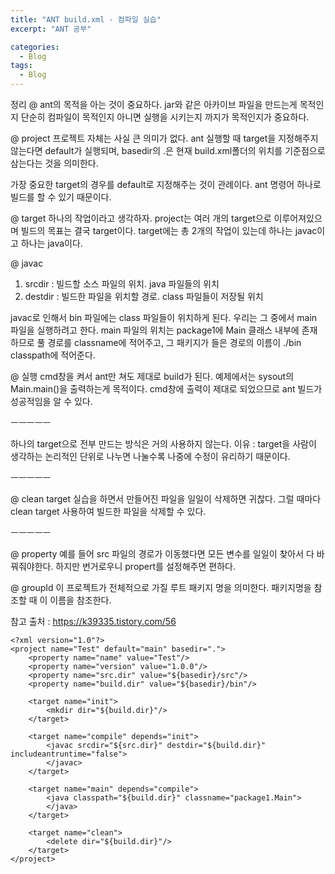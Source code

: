 ```yaml
---
title: "ANT build.xml - 컴파일 실습"
excerpt: "ANT 공부"

categories:
  - Blog
tags:
  - Blog
---
```


정리 
@ ant의 목적을 아는 것이 중요하다.
jar와 같은 아카이브 파일을 만드는게 목적인지
단순히 컴파일이 목적인지 아니면 실행을 시키는지 까지가 목적인지가 중요하다.

@ project
프로젝트 자체는 사실 큰 의미가 없다.
ant 실행할 때 target을 지정해주지 않는다면 default가 실행되며,
basedir의 .은 현재 build.xml폴더의 위치를 기준점으로 삼는다는 것을 의미한다.

가장 중요한 target의 경우를 default로 지정해주는 것이 관례이다.
ant 명령어 하나로 빌드를 할 수 있기 때문이다.

@ target
하나의 작업이라고 생각하자.
project는 여러 개의 target으로 이루어져있으며 빌드의 목표는 결국 target이다.
target에는 총 2개의 작업이 있는데 하나는 javac이고 하나는 java이다.

@ javac
1. srcdir  : 빌드할 소스 파일의 위치. java 파일들의 위치
2. destdir : 빌드한 파일을 위치할 경로. class 파일들이 저장될 위치

javac로 인해서 bin 파일에는 class 파일들이 위치하게 된다. 
우리는 그 중에서 main 파일을 실행하려고 한다.
main 파일의 위치는 package1에 Main 클래스 내부에 존재하므로 풀 경로를 classname에 적어주고,
그 패키지가 들은 경로의 이름이 ./bin classpath에 적어준다.

@ 실행
cmd창을 켜서 ant만 쳐도 제대로 build가 된다. 
예제에서는 sysout의 Main.main()을 출력하는게 목적이다.
cmd창에 출력이 제대로 되었으므로 ant 빌드가 성공적임을 알 수 있다.

ㅡㅡㅡㅡㅡ

하나의 target으로 전부 만드는 방식은 거의 사용하지 않는다.
이유 : target을 사람이 생각하는 논리적인 단위로 나누면 나눌수록 나중에 수정이 유리하기 때문이다.

ㅡㅡㅡㅡㅡ

@ clean target
실습을 하면서 만들어진 파일을 일일이 삭제하면 귀찮다.
그럴 때마다 clean target 사용하여 빌드한 파일을 삭제할 수 있다.

ㅡㅡㅡㅡㅡ

@ property
예를 들어 src 파일의 경로가 이동했다면
모든 변수를 일일이 찾아서 다 바꿔줘야한다.
하지만 번거로우니 propert를 설정해주면 편하다.

@ groupId
이 프로젝트가 전체적으로 가질 루트 패키지 명을 의미한다. 
패키지명을 참조할 때 이 이름을 참조한다.

참고 출처 : https://k39335.tistory.com/56

```
<?xml version="1.0"?>
<project name="Test" default="main" basedir=".">
    <property name="name" value="Test"/>
    <property name="version" value="1.0.0"/>
    <property name="src.dir" value="${basedir}/src"/>
    <property name="build.dir" value="${basedir}/bin"/>

    <target name="init">
        <mkdir dir="${build.dir}"/>
    </target>

    <target name="compile" depends="init">
        <javac srcdir="${src.dir}" destdir="${build.dir}" includeantruntime="false">
        </javac>
    </target>

    <target name="main" depends="compile">
        <java classpath="${build.dir}" classname="package1.Main">
        </java>
    </target>

    <target name="clean">
        <delete dir="${build.dir}"/>
    </target>
</project>
```

